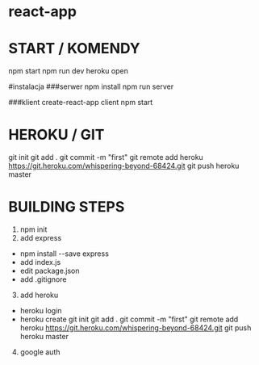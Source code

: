 # react-app

# START / KOMENDY
npm start
npm run dev
heroku open

#instalacja
###serwer
npm install
npm run server

###klient
create-react-app client
npm start

# HEROKU / GIT
git init
git add .
git commit -m "first"
git remote add heroku https://git.heroku.com/whispering-beyond-68424.git
git push heroku master

# BUILDING STEPS
1. npm init
2. add express
- npm install --save express
- add index.js
- edit package.json
- add .gitignore

3. add heroku
- heroku login
- heroku create
git init
git add .
git commit -m "first"
git remote add heroku https://git.heroku.com/whispering-beyond-68424.git
git push heroku master

4. google auth